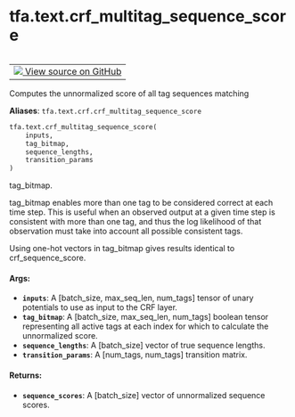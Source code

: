 <div itemscope itemtype="http://developers.google.com/ReferenceObject">
<meta itemprop="name" content="tfa.text.crf_multitag_sequence_score" />
<meta itemprop="path" content="Stable" />
</div>

# tfa.text.crf_multitag_sequence_score

<!-- Insert buttons and diff -->

<table class="tfo-notebook-buttons tfo-api" align="left">

<td>
  <a target="_blank" href="https://github.com/tensorflow/addons/tree/r0.7/tensorflow_addons/text/crf.py#L74-L118">
    <img src="https://www.tensorflow.org/images/GitHub-Mark-32px.png" />
    View source on GitHub
  </a>
</td></table>



<!-- Equality marker -->
Computes the unnormalized score of all tag sequences matching

**Aliases**: `tfa.text.crf.crf_multitag_sequence_score`

``` python
tfa.text.crf_multitag_sequence_score(
    inputs,
    tag_bitmap,
    sequence_lengths,
    transition_params
)
```



<!-- Placeholder for "Used in" -->
tag_bitmap.

tag_bitmap enables more than one tag to be considered correct at each time
step. This is useful when an observed output at a given time step is
consistent with more than one tag, and thus the log likelihood of that
observation must take into account all possible consistent tags.

Using one-hot vectors in tag_bitmap gives results identical to
crf_sequence_score.

#### Args:


* <b>`inputs`</b>: A [batch_size, max_seq_len, num_tags] tensor of unary potentials
    to use as input to the CRF layer.
* <b>`tag_bitmap`</b>: A [batch_size, max_seq_len, num_tags] boolean tensor
    representing all active tags at each index for which to calculate the
    unnormalized score.
* <b>`sequence_lengths`</b>: A [batch_size] vector of true sequence lengths.
* <b>`transition_params`</b>: A [num_tags, num_tags] transition matrix.

#### Returns:


* <b>`sequence_scores`</b>: A [batch_size] vector of unnormalized sequence scores.

